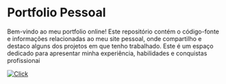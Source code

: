 # Portfolio Pessoal
Bem-vindo ao meu portfolio online! Este repositório contém o código-fonte e informações relacionadas ao meu site pessoal, onde compartilho e destaco alguns dos projetos em que tenho trabalhado. Este é um espaço dedicado para apresentar minha experiência, habilidades e conquistas profissionai

[![Click](https://www.ilhacomprida.sp.leg.br/imagens/sitecmic/CliqueAqui.png)](https://herickkgb.github.io/Meu-portfolio/)
